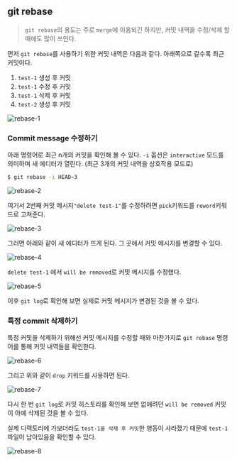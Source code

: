 ## git rebase

> `git rebase`의 용도는 주로 `merge`에 이용되긴 하지만, 커밋 내역을 수정/삭제 할 때에도 많이 쓰인다.



먼저 `git rebase`를 사용하기 위한 커밋 내역은 다음과 같다. 아래쪽으로 갈수록 최근 커밋이다.

1. `test-1` 생성 후 커밋
2. `test-1` 수정 후 커밋
3. `test-1` 삭제 후 커밋
4. `test-2` 생성 후 커밋

![rebase-1](C:\Users\82102\OneDrive\티스토리\Git\image\rebase-1.PNG)



### Commit message 수정하기

아래 명령어로 최근 n개의 커밋을 확인해 볼 수 있다. `-i` 옵션은 `interactive` 모드를 의미하며 새 에디터가 열린다. (최근 3개의 커밋 내역을 상호작용 모드로)

```bash
$ git rebase -i HEAD~3
```

![rebase-2](C:\Users\82102\OneDrive\티스토리\Git\image\rebase-2.PNG)

여기서 2번째 커밋 메시지`"delete test-1"`를 수정하려면  `pick`키워드를 `reword`키워드로 고쳐준다.

![rebase-3](C:\Users\82102\OneDrive\티스토리\Git\image\rebase-3.PNG)

그러면 아래와 같이 새 에디터가 뜨게 된다. 그 곳에서 커밋 메시지를 변경할 수 있다.

![rebase-4](C:\Users\82102\OneDrive\티스토리\Git\image\rebase-4.PNG)

`delete test-1` 에서 `will be removed`로 커밋 메시지를 수정했다.

![rebase-5](C:\Users\82102\OneDrive\티스토리\Git\image\rebase-5.PNG)

이후 `git log`로 확인해 보면 실제로 커밋 메시지가 변경된 것을 볼 수 있다.



### 특정 commit 삭제하기

특정 커밋을 삭제하기 위해선 커밋 메시지를 수정할 때와 마찬가지로 `git rebase` 명령어를 통해 커밋 내역들을 확인한다.

![rebase-6](C:\Users\82102\OneDrive\티스토리\Git\image\rebase-6.PNG)

그리고 위와 같이 `drop` 키워드를 사용하면 된다.

![rebase-7](C:\Users\82102\OneDrive\티스토리\Git\image\rebase-7.PNG)

다시 한 번 `git log`로 커밋 히스토리를 확인해 보면 없애려던 `will be removed` 커밋이 아예 삭제된 것을 볼 수 있다.

실제 디렉토리에 가보더라도 `test-1을 삭제 후 커밋`한 행동이 사라졌기 때문에 `test-1`파일이 남아있음을 확인할 수 있다.

![rebase-8](C:\Users\82102\OneDrive\티스토리\Git\image\rebase-8.PNG)